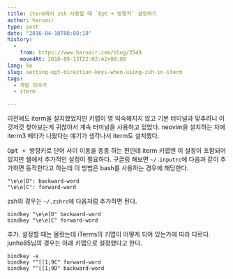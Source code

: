 ```yaml
---
title: iterm에서 zsh 사용할 때 `Opt + 방향키` 설정하기
author: haruair
type: post
date: "2016-04-10T00:08:18"
history:
  - 
    from: https://www.haruair.com/blog/3549
    movedAt: 2018-09-13T22:02:42+00:00
lang: ko
slug: setting-opt-direction-keys-when-using-zsh-in-iterm
tags:
  - 개발 이야기
  - iterm

---
```

이전에도 iterm을 설치했었지만 키맵이 영 익숙해지지 않고 기본 터미널과 맞추려니 이것저것 찾아보는게 귀찮아서 계속 터미널을 사용하고 있었다. neovim을 설치하는 차에 iterm3 베타가 나왔다는 얘기가 생각나서 iterm도 설치했다.

<kbd>Opt + 방향키</kbd>로 단어 사이 이동을 종종 하는 편인데 iterm 키맵엔 이 설정이 포함되어 있지만 쉘에서 추가적인 설정이 필요하다. 구글링 해보면 `~/.inputrc`에 다음과 같이 추가하면 동작한다고 하는데 이 방법은 bash를 사용하는 경우에 해당한다.

    "\e\e[D": backward-word
    "\e\e[C": forward-word
    

zsh의 경우는 `~/.zshrc`에 다음처럼 추가하면 된다.

    bindkey "\e\e[D" backward-word
    bindkey "\e\e[C" forward-word
    

추가. 설정할 때는 몰랐는데 iTerms의 키맵이 어떻게 되어 있는가에 따라 다르다. junho85님의 경우는 아래 키맵으로 설정했다고 한다.

    bindkey -e
    bindkey "^[[1;9C" forward-word
    bindkey "^[[1;9D" backward-word